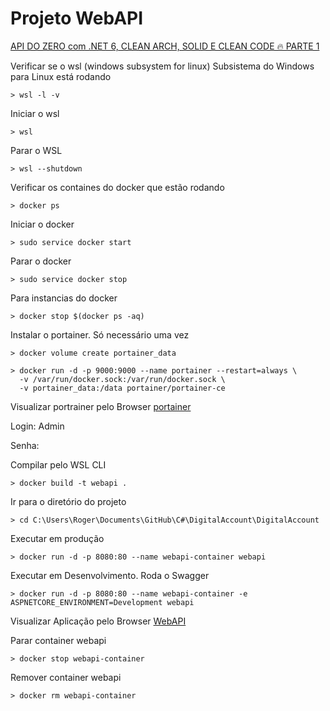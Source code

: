 ﻿# Projeto WebAPI
[API DO ZERO com .NET 6, CLEAN ARCH, SOLID E CLEAN CODE 🔥 PARTE 1](https://www.youtube.com/watch?v=AY3cgq94f9U)

Verificar se o wsl (windows subsystem for linux) Subsistema do Windows para Linux está rodando
```Console
> wsl -l -v
```

Iniciar o wsl 
```Console
> wsl
```

Parar o WSL
```Console
> wsl --shutdown
```

Verificar os containes do docker que estão rodando
```Console
> docker ps 
```

Iniciar o docker
```Console
> sudo service docker start
```

Parar o docker
```Console
> sudo service docker stop
```
Para instancias do docker
```Console
> docker stop $(docker ps -aq)
```

Instalar o portainer. Só necessário uma vez
```Console
> docker volume create portainer_data

> docker run -d -p 9000:9000 --name portainer --restart=always \
  -v /var/run/docker.sock:/var/run/docker.sock \
  -v portainer_data:/data portainer/portainer-ce
```
Visualizar portrainer pelo Browser
[portainer](http://localhost:9000/)

Login: Admin

Senha: 


Compilar pelo WSL CLI
```Console
> docker build -t webapi .
```
Ir para o diretório do projeto
```Console
> cd C:\Users\Roger\Documents\GitHub\C#\DigitalAccount\DigitalAccount
```
Executar em produção
```Console
> docker run -d -p 8080:80 --name webapi-container webapi
```
Executar em Desenvolvimento. Roda o Swagger
```Console
> docker run -d -p 8080:80 --name webapi-container -e ASPNETCORE_ENVIRONMENT=Development webapi
```
Visualizar Aplicação pelo Browser
[WebAPI](http://localhost:8080/swagger/index.html)

Parar container webapi
```Console
> docker stop webapi-container
```
Remover container webapi
```Console
> docker rm webapi-container
```
